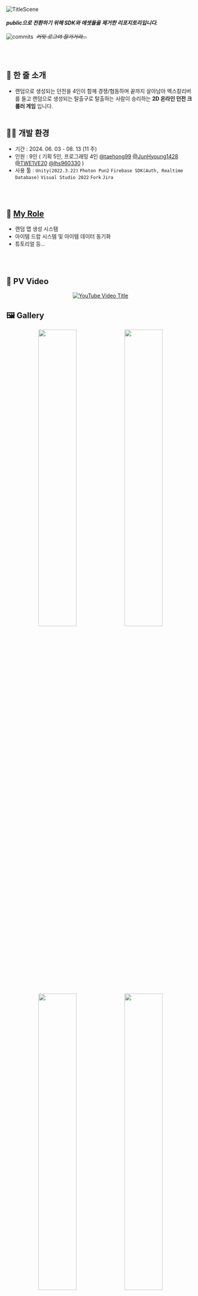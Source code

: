 ![TitleScene](https://github.com/user-attachments/assets/1feac335-fb86-4d63-aca9-8e5c75de25e2)
<br/> <br/> 
***public으로 전환하기 위해 SDK와 에셋들을 제거한 리포지토리입니다.***
<br/> <br/> 
![commits](https://github.com/user-attachments/assets/b2947568-feea-4c80-98bd-ccf905d398d0)
&nbsp;*~~커밋 로그여 잘가거라...~~*


<br/> <br/> 
## 📝 한 줄 소개


- 랜덤으로 생성되는 던전을 4인이 함께 경쟁/협동하며 끝까지 살아남아 엑스칼리버를 들고
랜덤으로 생성되는 탈출구로 탈출하는 사람이 승리하는 **2D 온라인 던전 크롤러 게임** 입니다.
<br/> <br/> 
  
## 👨‍💻 개발 환경

- 기간 : 2024. 06. 03 - 08. 13 (11 주)
- 인원 : 9인 ( 기획 5인, 프로그래밍 4인 [@taehong99](https://github.com/taehong99) [@JunHyoung1428](https://github.com/JunHyoung1428) [@TWE1VE20](https://github.com/TWE1VE20) [@lhs960330](https://github.com/lhs960330) )
- 사용 툴 : ``Unity(2022.3.22)`` ``Photon Pun2`` ``Firebase SDK(Auth, Realtime Database)``
     ``Visual Studio 2022`` ``Fork`` ``Jira``

<br></br>
## 🧻 [My Role](https://github.com/JunHyoung1428/ToDarkTooDark-Public/tree/master/Assets/0.Workspace/JunHyoung/_Scripts)
- 랜덤 맵 생성 시스템
- 아이템 드랍 시스템 및 아이템 데이터 동기화
- 튜토리얼 등...


<br></br>
## 📼 PV Video

<p align="center">
  <a href="https://youtu.be/OT9B5DD9NQs">
    <img src="https://img.youtube.com/vi/OT9B5DD9NQs/0.jpg" alt="YouTube Video Title" />
  </a>
</p>




## 🖼️ Gallery
<p align="center">
  <img src="https://github.com/user-attachments/assets/b760b04a-3973-41e1-b4b6-25df4610cab8" width="45%" />
  <img src="https://github.com/user-attachments/assets/5f1d84b7-e537-4d56-bf14-42b98c632a94" width="45%" />
</p>
<p align="center">
  <img src="https://github.com/user-attachments/assets/57f8648a-47f4-4c6d-aa46-1aca87ac7968" width="45%" />
  <img src="https://github.com/user-attachments/assets/ba2268b6-cffd-48df-a7a4-40132789a0ab" width="45%" />
</p>
<p align="center">
  <img src="https://github.com/user-attachments/assets/7c40179d-a231-4ef1-9010-0b3a5f625988" width="45%" />
  <img src="https://github.com/user-attachments/assets/e10b5728-efb1-4b03-ab58-e0d95e8fd4d2" width="45%" />
</p>
